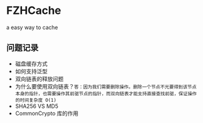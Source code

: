 # FZHCache
a easy way to cache

## 问题记录
* 磁盘缓存方式
* 如何支持泛型
* 双向链表的释放问题
* 为什么要使用双向链表？`答：因为我们需要删除操作。删除一个节点不光要得到该节点本身的指针，也需要操作其前驱节点的指针，而双向链表才能支持直接查找前驱，保证操作的时间复杂度 O(1)`
* SHA256 VS MD5
* CommonCrypto 库的作用
